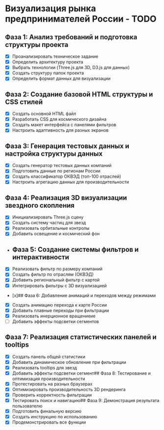 # Визуализация рынка предпринимателей России - TODO

## Фаза 1: Анализ требований и подготовка структуры проекта
- [x] Проанализировать техническое задание
- [x] Определить архитектуру проекта
- [x] Выбрать технологии (Three.js для 3D, D3.js для данных)
- [x] Создать структуру папок проекта
- [x] Определить формат данных для визуализации

## Фаза 2: Создание базовой HTML структуры и CSS стилей
- [x] Создать основной HTML файл
- [x] Разработать CSS для космического дизайна
- [x] Создать макет интерфейса с панелями фильтров
- [x] Настроить адаптивность для разных экранов

## Фаза 3: Генерация тестовых данных и настройка структуры данных
- [x] Создать генератор тестовых данных компаний
- [x] Подготовить данные по регионам России
- [x] Создать классификатор ОКВЭД (топ-100 отраслей)
- [x] Настроить агрегацию данных для производительности

## Фаза 4: Реализация 3D визуализации звездного скопления
- [x] Инициализировать Three.js сцену
- [x] Создать систему частиц для звезд
- [x] Реализовать орбитальные контролы
- [x] Добавить освещение и космический фон
- ## Фаза 5: Создание системы фильтров и интерактивности
- [x] Реализовать фильтр по размеру компаний
- [x] Создать фильтр по отраслям (ОКВЭД)
- [x] Добавить региональный фильтр с картой
- [x] Интегрировать фильтры с 3D визуализацией
- [x]## Фаза 6: Добавление анимаций и переходов между режимами
- [x] Создать анимацию перехода к карте России
- [x] Добавить плавные переходы при фильтрации
- [x] Реализовать инерционное вращениеие
- [ ] Добавить эффекты подсветки сегментов

## Фаза 7: Реализация статистических панелей и tooltips
- [x] Создать панель общей статистики
- [x] Добавить динамическое обновление при фильтрации
- [x] Реализовать tooltips для звезд
- [x] Добавить эффекты подсветки сегмент## Фаза 8: Тестирование и оптимизация производительности
- [x] Протестировать на разных браузерах
- [x] Оптимизировать производительность 3D рендеринга
- [x] Проверить корректность фильтрации
- [x] Тестировать поиск и навигацию## Фаза 9: Демонстрация результата пользователю
- [x] Подготовить финальную версию
- [x] Создать инструкцию по использованию
- [x] Продемонстрировать все функции